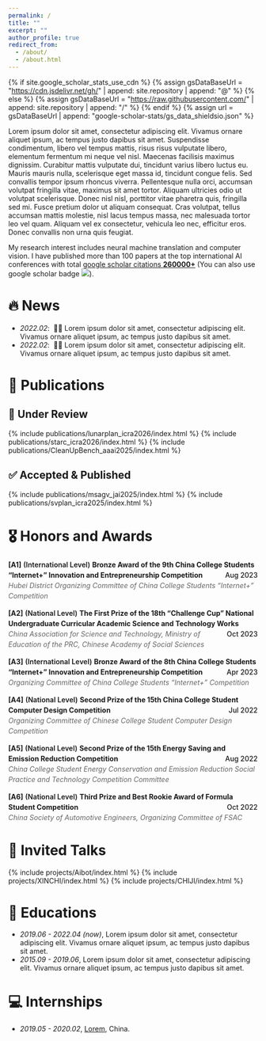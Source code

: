```yaml
---
permalink: /
title: ""
excerpt: ""
author_profile: true
redirect_from: 
  - /about/
  - /about.html
---
```


{% if site.google_scholar_stats_use_cdn %}
{% assign gsDataBaseUrl = "https://cdn.jsdelivr.net/gh/" | append: site.repository | append: "@" %}
{% else %}
{% assign gsDataBaseUrl = "https://raw.githubusercontent.com/" | append: site.repository | append: "/" %}
{% endif %}
{% assign url = gsDataBaseUrl | append: "google-scholar-stats/gs_data_shieldsio.json" %}

<span class='anchor' id='about-me'></span>

Lorem ipsum dolor sit amet, consectetur adipiscing elit. Vivamus ornare aliquet ipsum, ac tempus justo dapibus sit amet. Suspendisse condimentum, libero vel tempus mattis, risus risus vulputate libero, elementum fermentum mi neque vel nisl. Maecenas facilisis maximus dignissim. Curabitur mattis vulputate dui, tincidunt varius libero luctus eu. Mauris mauris nulla, scelerisque eget massa id, tincidunt congue felis. Sed convallis tempor ipsum rhoncus viverra. Pellentesque nulla orci, accumsan volutpat fringilla vitae, maximus sit amet tortor. Aliquam ultricies odio ut volutpat scelerisque. Donec nisl nisl, porttitor vitae pharetra quis, fringilla sed mi. Fusce pretium dolor ut aliquam consequat. Cras volutpat, tellus accumsan mattis molestie, nisl lacus tempus massa, nec malesuada tortor leo vel quam. Aliquam vel ex consectetur, vehicula leo nec, efficitur eros. Donec convallis non urna quis feugiat.

My research interest includes neural machine translation and computer vision. I have published more than 100 papers at the top international AI conferences with total <a href='https://scholar.google.com/citations?user=DhtAFkwAAAAJ'>google scholar citations <strong><span id='total_cit'>260000+</span></strong></a> (You can also use google scholar badge <a href='https://scholar.google.com/citations?user=DhtAFkwAAAAJ'><img src="https://img.shields.io/endpoint?url={{ url | url_encode }}&logo=Google%20Scholar&labelColor=f6f6f6&color=9cf&style=flat&label=citations"></a>).


# 🔥 News
- *2022.02*: &nbsp;🎉🎉 Lorem ipsum dolor sit amet, consectetur adipiscing elit. Vivamus ornare aliquet ipsum, ac tempus justo dapibus sit amet. 
- *2022.02*: &nbsp;🎉🎉 Lorem ipsum dolor sit amet, consectetur adipiscing elit. Vivamus ornare aliquet ipsum, ac tempus justo dapibus sit amet. 

# 📝 Publications 
## 🔬 Under Review
{% include publications/lunarplan_icra2026/index.html %}
{% include publications/starc_icra2026/index.html %}
{% include publications/CleanUpBench_aaai2025/index.html %}
## ✅ Accepted & Published
{% include publications/msagv_jai2025/index.html %}
{% include publications/svplan_icra2025/index.html %}

# 🎖 Honors and Awards
<div style="margin-top:10px; line-height:1.5;">

  <p style="margin-bottom:10px;">
    <strong>[A1]</strong> <span style="font-weight:600;">(International Level)</span> 
    <strong>Bronze Award of the 9th China College Students “Internet+” Innovation and Entrepreneurship Competition</strong>
    <span style="float:right; font-weight:500;">Aug 2023</span><br>
    <em style="color:#666;">Hubei District Organizing Committee of China College Students “Internet+” Competition</em>
  </p>

  <p style="margin-bottom:10px;">
    <strong>[A2]</strong> <span style="font-weight:600;">(National Level)</span> 
    <strong>The First Prize of the 18th “Challenge Cup” National Undergraduate Curricular Academic Science and Technology Works</strong>
    <span style="float:right; font-weight:500;">Oct 2023</span><br>
    <em style="color:#666;">China Association for Science and Technology, Ministry of Education of the PRC, Chinese Academy of Social Sciences</em>
  </p>

  <p style="margin-bottom:10px;">
    <strong>[A3]</strong> <span style="font-weight:600;">(International Level)</span> 
    <strong>Bronze Award of the 8th China College Students “Internet+” Innovation and Entrepreneurship Competition</strong>
    <span style="float:right; font-weight:500;">Apr 2023</span><br>
    <em style="color:#666;">Organizing Committee of China College Students “Internet+” Competition</em>
  </p>

  <p style="margin-bottom:10px;">
    <strong>[A4]</strong> <span style="font-weight:600;">(National Level)</span> 
    <strong>Second Prize of the 15th China College Student Computer Design Competition</strong>
    <span style="float:right; font-weight:500;">Jul 2022</span><br>
    <em style="color:#666;">Organizing Committee of Chinese College Student Computer Design Competition</em>
  </p>

  <p style="margin-bottom:10px;">
    <strong>[A5]</strong> <span style="font-weight:600;">(National Level)</span> 
    <strong>Second Prize of the 15th Energy Saving and Emission Reduction Competition</strong>
    <span style="float:right; font-weight:500;">Aug 2022</span><br>
    <em style="color:#666;">China College Student Energy Conservation and Emission Reduction Social Practice and Technology Competition Committee</em>
  </p>

  <p style="margin-bottom:10px;">
    <strong>[A6]</strong> <span style="font-weight:600;">(National Level)</span> 
    <strong>Third Prize and Best Rookie Award of Formula Student Competition</strong>
    <span style="float:right; font-weight:500;">Oct 2022</span><br>
    <em style="color:#666;">China Society of Automotive Engineers, Organizing Committee of FSAC</em>
  </p>

</div>

# 💬 Invited Talks
{% include projects/Aibot/index.html %}
{% include projects/XINCHI/index.html %}
{% include projects/CHIJI/index.html %}

# 📖 Educations
- *2019.06 - 2022.04 (now)*, Lorem ipsum dolor sit amet, consectetur adipiscing elit. Vivamus ornare aliquet ipsum, ac tempus justo dapibus sit amet. 
- *2015.09 - 2019.06*, Lorem ipsum dolor sit amet, consectetur adipiscing elit. Vivamus ornare aliquet ipsum, ac tempus justo dapibus sit amet. 


# 💻 Internships
- *2019.05 - 2020.02*, [Lorem](https://github.com/), China.